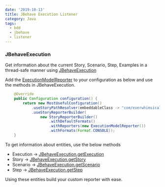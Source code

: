 ```yaml
---
date: '2019-10-13'
title: JBehave Execution Listener
category: Java
tags:
  - bdd
  - jbehave
  - listener
---
```


### JBehaveExecution

Get information about the current Story, Scenario, Step, Examples in a thread-safe manner using [JBehaveExecution](https://github.com/EverWhimsical/jbehave-extras/blob/develop/src/main/java/com/everwhimsical/jbehave/execution/JBehaveExecution.java)

Add the [ExecutionModelReporter](https://github.com/EverWhimsical/jbehave-extras/blob/develop/src/main/java/com/everwhimsical/jbehave/execution/ExecutionModelReporter.java) to your configuration as below and use the methods in JBehaveExecution.

```java
    @Override
    public Configuration configuration() {
        return new MostUsefulConfiguration()
            .useStoryPathResolver(embeddableClass -> "com/everwhimsical/jbehave/Simple.story")
            .useStoryReporterBuilder(
                new StoryReporterBuilder()
                    .withDefaultFormats()
                    .withReporters(new ExecutionModelReporter())
                    .withFormats(Format.CONSOLE));
    }
```

To get information about entities, use the below methods

- Execution -> [JBehaveExecution.getExecution](https://github.com/EverWhimsical/jbehave-extras/blob/develop/src/main/java/com/everwhimsical/jbehave/execution/JBehaveExecution.java#L31)
- Story -> [JBehaveExecution.getStory](https://github.com/EverWhimsical/jbehave-extras/blob/develop/src/main/java/com/everwhimsical/jbehave/execution/JBehaveExecution.java#L57)
- Scenario -> [JBehaveExecution.getScenario](https://github.com/EverWhimsical/jbehave-extras/blob/develop/src/main/java/com/everwhimsical/jbehave/execution/JBehaveExecution.java#L87)
- Step -> [JBehaveExecution.getStep](https://github.com/EverWhimsical/jbehave-extras/blob/develop/src/main/java/com/everwhimsical/jbehave/execution/JBehaveExecution.java#L117)

Using these entities build your custom reporter with ease.
